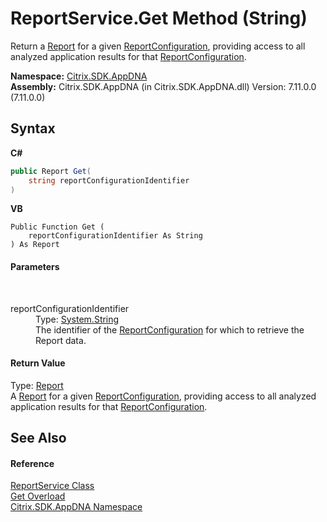 # ReportService.Get Method (String)
 

Return a <a href="523aa30e-8459-5365-1cfd-f9d22fbf50d8">Report</a> for a given <a href="65f3ee4f-5129-5083-b4da-0f1e23fc3784">ReportConfiguration</a>, providing access to all analyzed application results for that <a href="65f3ee4f-5129-5083-b4da-0f1e23fc3784">ReportConfiguration</a>.

**Namespace:**&nbsp;[Citrix.SDK.AppDNA](index.md)<br />**Assembly:**&nbsp;Citrix.SDK.AppDNA (in Citrix.SDK.AppDNA.dll) Version: 7.11.0.0 (7.11.0.0)

## Syntax

**C#**
```csharp
public Report Get(
	string reportConfigurationIdentifier
)
```

**VB**
```vbnet
Public Function Get ( 
	reportConfigurationIdentifier As String
) As Report
```


#### Parameters
&nbsp;<dl><dt>reportConfigurationIdentifier</dt><dd>Type: <a href="http://msdn2.microsoft.com/en-us/library/s1wwdcbf" target="_blank">System.String</a><br />The identifier of the <a href="65f3ee4f-5129-5083-b4da-0f1e23fc3784">ReportConfiguration</a> for which to retrieve the Report data.</dd></dl>

#### Return Value
Type: <a href="523aa30e-8459-5365-1cfd-f9d22fbf50d8">Report</a><br />A <a href="523aa30e-8459-5365-1cfd-f9d22fbf50d8">Report</a> for a given <a href="65f3ee4f-5129-5083-b4da-0f1e23fc3784">ReportConfiguration</a>, providing access to all analyzed application results for that <a href="65f3ee4f-5129-5083-b4da-0f1e23fc3784">ReportConfiguration</a>.

## See Also


#### Reference
<a href="9e51be1a-2f54-b974-0f38-360e4e12cb6d">ReportService Class</a><br /><a href="bee521e6-34dd-fdca-f5d4-08c84cb477f7">Get Overload</a><br /><a href="fe2d265b-410b-8b11-1eb4-a790e0b062bf">Citrix.SDK.AppDNA Namespace</a><br />